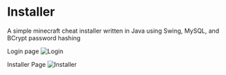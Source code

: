 # Installer
A simple minecraft cheat installer written in Java using Swing, MySQL, and BCrypt password hashing

Login page
![Login](https://github.com/user-attachments/assets/5b2b3e18-d32c-4430-b1cf-0e7abee7d7d2)

Installer Page
![Installer](https://github.com/user-attachments/assets/6e73dfe6-e101-4966-801b-08554ef41fdf)
